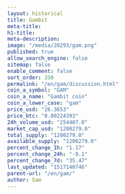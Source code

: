 ```yaml
---
layout: historical
title: Gambit
meta-title: 
h1-title: 
meta-description: 
image: "/media/20293/gam.png"
published: true
allow_search_engine: false
sitemap: false
enable_comment: false
sort_order: 330
permalink: "/en/gam/discussion.html"
coin_a_symbol: "GAM"
coin_a_name: "Gambit coin"
coin_a_lower_case: "gam"
price_usd: "26.3653"
price_btc: "0.00224393"
24h_volume_usd: "254407.0"
market_cap_usd: "1200279.0"
total_supply: "1200279.0"
available_supply: "1200279.0"
percent_change_1h: "1.17"
percent_change_24h: "-9.1"
percent_change_7d: "35.47"
last_updated: "1517140746"
parent-url: "/en/gam/"
author: Sam
---
```


